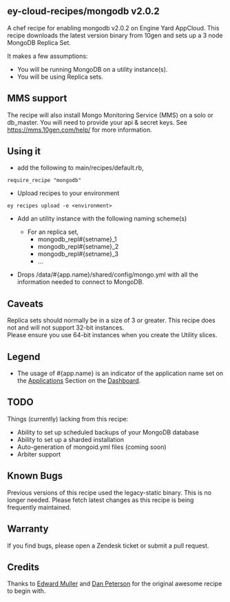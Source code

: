 ey-cloud-recipes/mongodb v2.0.2
--------

A chef recipe for enabling mongodb v2.0.2 on Engine Yard AppCloud.  This recipe downloads the latest version binary from 10gen and sets up a 3 node MongoDB Replica Set.

It makes a few assumptions:

  * You will be running MongoDB on a utility instance(s).
  * You will be using Replica sets.

MMS support 
--------
The recipe will also install Mongo Monitoring Service (MMS) on a solo or db_master. You will need to provide your api & secret keys. 
See https://mms.10gen.com/help/ for more information.


Using it
--------

  * add the following to main/recipes/default.rb,

``require_recipe "mongodb"``  

  * Upload recipes to your environment

``ey recipes upload -e <environment>``  

  * Add an utility instance with the following naming scheme(s)
    * For an replica set,
      * mongodb_repl#{setname}_1
      * mongodb_repl#{setname}_2
      * mongodb_repl#{setname}_3
      * ...

  * Drops /data/#{app.name}/shared/config/mongo.yml with all the
    information needed to connect to MongoDB.

Caveats
--------

Replica sets should normally be in a size of 3 or greater. This recipe does not and will not support 32-bit instances.  
Please ensure you use 64-bit instances when you create the Utility slices.


Legend
--------

  * The usage of #{app.name} is an indicator of the application name set on the [Applications][1] Section on the [Dashboard][2].

TODO
--------
Things (currently) lacking from this recipe:

  * Ability to set up scheduled backups of your MongoDB database
  * Ability to set up a sharded installation
  * Auto-generation of mongoid.yml files (coming soon)
  * Arbiter support

Known Bugs
--------

Previous versions of this recipe used the legacy-static binary. This is no longer needed. Please fetch latest changes as this recipe is being frequently maintained. 

Warranty
--------

If you find bugs, please open a Zendesk ticket or submit a pull request.

Credits
--------

Thanks to [Edward Muller][4] and [Dan Peterson][5] for the original awesome
recipe to begin with.  

[1]: https://cloud.engineyard.com/apps
[2]: https://cloud.engineyard.com
[3]: https://github.com/engineyard/ey-cloud-recipes/blob/master/cookbooks/mongodb/attributes/recipe.rb#L13
[4]: https://github.com/freeformz
[5]: https://github.com/dpiddy
